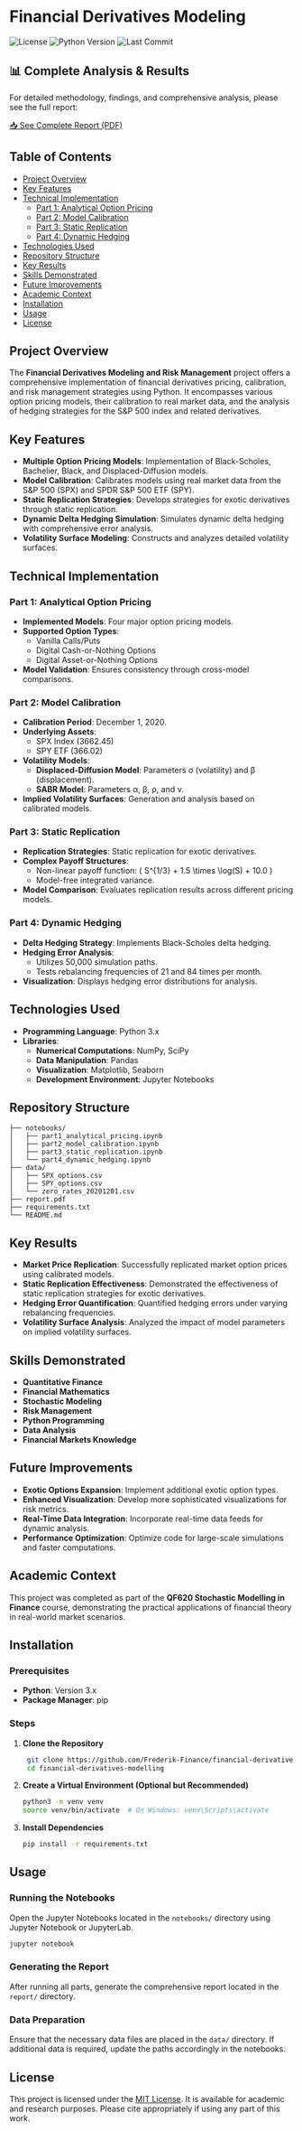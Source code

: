 

# Financial Derivatives Modeling

![License](https://img.shields.io/badge/license-MIT-blue.svg)
![Python Version](https://img.shields.io/badge/python-3.x-blue.svg)
![Last Commit](https://img.shields.io/github/last-commit/Frederik-Finance/financial-derivatives-modelling)

## 📊 Complete Analysis & Results

For detailed methodology, findings, and comprehensive analysis, please see the full report:

[📥 See Complete Report (PDF)](./report.pdf)

## Table of Contents
- [Project Overview](#project-overview)
- [Key Features](#key-features)
- [Technical Implementation](#technical-implementation)
  - [Part 1: Analytical Option Pricing](#part-1-analytical-option-pricing)
  - [Part 2: Model Calibration](#part-2-model-calibration)
  - [Part 3: Static Replication](#part-3-static-replication)
  - [Part 4: Dynamic Hedging](#part-4-dynamic-hedging)
- [Technologies Used](#technologies-used)
- [Repository Structure](#repository-structure)
- [Key Results](#key-results)
- [Skills Demonstrated](#skills-demonstrated)
- [Future Improvements](#future-improvements)
- [Academic Context](#academic-context)
- [Installation](#installation)
- [Usage](#usage)
- [License](#license)

## Project Overview
The **Financial Derivatives Modeling and Risk Management** project offers a comprehensive implementation of financial derivatives pricing, calibration, and risk management strategies using Python. It encompasses various option pricing models, their calibration to real market data, and the analysis of hedging strategies for the S&P 500 index and related derivatives.

## Key Features
- **Multiple Option Pricing Models**: Implementation of Black-Scholes, Bachelier, Black, and Displaced-Diffusion models.
- **Model Calibration**: Calibrates models using real market data from the S&P 500 (SPX) and SPDR S&P 500 ETF (SPY).
- **Static Replication Strategies**: Develops strategies for exotic derivatives through static replication.
- **Dynamic Delta Hedging Simulation**: Simulates dynamic delta hedging with comprehensive error analysis.
- **Volatility Surface Modeling**: Constructs and analyzes detailed volatility surfaces.

## Technical Implementation

### Part 1: Analytical Option Pricing
- **Implemented Models**: Four major option pricing models.
- **Supported Option Types**:
  - Vanilla Calls/Puts
  - Digital Cash-or-Nothing Options
  - Digital Asset-or-Nothing Options
- **Model Validation**: Ensures consistency through cross-model comparisons.

### Part 2: Model Calibration
- **Calibration Period**: December 1, 2020.
- **Underlying Assets**:
  - SPX Index (3662.45)
  - SPY ETF (366.02)
- **Volatility Models**:
  - **Displaced-Diffusion Model**: Parameters σ (volatility) and β (displacement).
  - **SABR Model**: Parameters α, β, ρ, and ν.
- **Implied Volatility Surfaces**: Generation and analysis based on calibrated models.

### Part 3: Static Replication
- **Replication Strategies**: Static replication for exotic derivatives.
- **Complex Payoff Structures**:
  - Non-linear payoff function: \( S^{1/3} + 1.5 \times \log(S) + 10.0 \)
  - Model-free integrated variance.
- **Model Comparison**: Evaluates replication results across different pricing models.

### Part 4: Dynamic Hedging
- **Delta Hedging Strategy**: Implements Black-Scholes delta hedging.
- **Hedging Error Analysis**:
  - Utilizes 50,000 simulation paths.
  - Tests rebalancing frequencies of 21 and 84 times per month.
- **Visualization**: Displays hedging error distributions for analysis.

## Technologies Used
- **Programming Language**: Python 3.x
- **Libraries**:
  - **Numerical Computations**: NumPy, SciPy
  - **Data Manipulation**: Pandas
  - **Visualization**: Matplotlib, Seaborn
  - **Development Environment**: Jupyter Notebooks

## Repository Structure
```
├── notebooks/
│   ├── part1_analytical_pricing.ipynb
│   ├── part2_model_calibration.ipynb
│   ├── part3_static_replication.ipynb
│   └── part4_dynamic_hedging.ipynb
├── data/
│   ├── SPX_options.csv
│   ├── SPY_options.csv
│   └── zero_rates_20201201.csv
├── report.pdf
├── requirements.txt
└── README.md
```

## Key Results
- **Market Price Replication**: Successfully replicated market option prices using calibrated models.
- **Static Replication Effectiveness**: Demonstrated the effectiveness of static replication strategies for exotic derivatives.
- **Hedging Error Quantification**: Quantified hedging errors under varying rebalancing frequencies.
- **Volatility Surface Analysis**: Analyzed the impact of model parameters on implied volatility surfaces.

## Skills Demonstrated
- **Quantitative Finance**
- **Financial Mathematics**
- **Stochastic Modeling**
- **Risk Management**
- **Python Programming**
- **Data Analysis**
- **Financial Markets Knowledge**

## Future Improvements
- **Exotic Options Expansion**: Implement additional exotic option types.
- **Enhanced Visualization**: Develop more sophisticated visualizations for risk metrics.
- **Real-Time Data Integration**: Incorporate real-time data feeds for dynamic analysis.
- **Performance Optimization**: Optimize code for large-scale simulations and faster computations.

## Academic Context
This project was completed as part of the **QF620 Stochastic Modelling in Finance** course, demonstrating the practical applications of financial theory in real-world market scenarios.

## Installation

### Prerequisites
- **Python**: Version 3.x
- **Package Manager**: pip

### Steps
1. **Clone the Repository**
   ```bash
    git clone https://github.com/Frederik-Finance/financial-derivatives-modelling.git
    cd financial-derivatives-modelling
   ```

2. **Create a Virtual Environment (Optional but Recommended)**
   ```bash
   python3 -m venv venv
   source venv/bin/activate  # On Windows: venv\Scripts\activate
   ```

3. **Install Dependencies**
   ```bash
   pip install -r requirements.txt
   ```

## Usage

### Running the Notebooks
Open the Jupyter Notebooks located in the `notebooks/` directory using Jupyter Notebook or JupyterLab.

```bash
jupyter notebook
```

### Generating the Report
After running all parts, generate the comprehensive report located in the `report/` directory.

### Data Preparation
Ensure that the necessary data files are placed in the `data/` directory. If additional data is required, update the paths accordingly in the notebooks.

## License
This project is licensed under the [MIT License](LICENSE). It is available for academic and research purposes. Please cite appropriately if using any part of this work.

